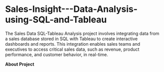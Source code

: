 # Sales-Insight---Data-Analysis-using-SQL-and-Tableau
The Sales Data SQL-Tableau Analysis project involves integrating data from a sales database stored in SQL with Tableau to create interactive dashboards and reports. This integration enables sales teams and executives to access critical sales data, such as revenue, product performance, and customer behavior, in real-time. 


**About Project**
